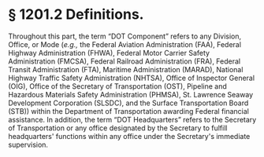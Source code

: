 # § 1201.2   Definitions.

Throughout this part, the term “DOT Component” refers to any Division, Office, or Mode (*e.g.,* the Federal Aviation Administration (FAA), Federal Highway Administration (FHWA), Federal Motor Carrier Safety Administration (FMCSA), Federal Railroad Administration (FRA), Federal Transit Administration (FTA), Maritime Administration (MARAD), National Highway Traffic Safety Administration (NHTSA), Office of Inspector General (OIG), Office of the Secretary of Transportation (OST), Pipeline and Hazardous Materials Safety Administration (PHMSA), St. Lawrence Seaway Development Corporation (SLSDC), and the Surface Transportation Board (STB)) within the Department of Transportation awarding Federal financial assistance. In addition, the term “DOT Headquarters” refers to the Secretary of Transportation or any office designated by the Secretary to fulfill headquarters' functions within any office under the Secretary's immediate supervision.




